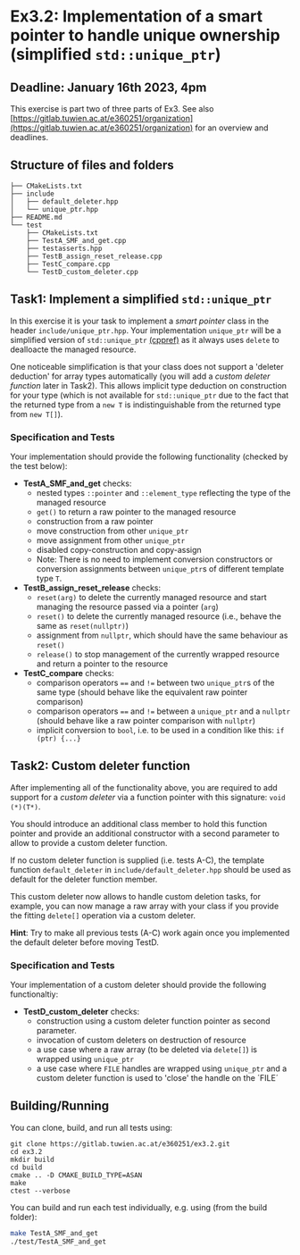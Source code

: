 # Ex3.2: Implementation of a smart pointer to handle unique ownership (simplified `std::unique_ptr`)
## Deadline: January 16th 2023, 4pm

This exercise is part two of three parts of Ex3. See also [https://gitlab.tuwien.ac.at/e360251/organization](https://gitlab.tuwien.ac.at/e360251/organization) for an overview and deadlines.

## Structure of files and folders

```
├── CMakeLists.txt
├── include
│   ├── default_deleter.hpp
│   └── unique_ptr.hpp
├── README.md
└── test
    ├── CMakeLists.txt
    ├── TestA_SMF_and_get.cpp
    ├── testasserts.hpp
    ├── TestB_assign_reset_release.cpp
    ├── TestC_compare.cpp
    └── TestD_custom_deleter.cpp
```

## Task1: Implement a simplified `std::unique_ptr`

In this exercise it is your task to implement a *smart pointer* class in the header `include/unique_ptr.hpp`. 
Your implementation `unique_ptr` will be a simplified version of `std::unique_ptr` [(cppref)](https://en.cppreference.com/w/cpp/memory/unique_ptr) as it always uses `delete` to dealloacte the managed resource.

One noticeable simplification is that your class does not support a 'deleter deduction' for array types automatically (you will add a *custom deleter function* later in Task2). This allows implicit type deduction on construction for your type (which is not available for `std::unique_ptr` due to the fact that the returned type from a `new T` is indistinguishable from the returned type from `new T[]`).

### Specification and Tests
Your implementation should provide the following functionality (checked by the test below):

- **TestA_SMF_and_get** checks: 
  - nested types `::pointer` and `::element_type` reflecting the type of the managed resource
  - `get()` to return a raw pointer to the managed resource
  - construction from a raw pointer
  - move construction from other `unique_ptr`
  - move assignment from other `unique_ptr`
  - disabled copy-construction and copy-assign
  - Note: There is no need to implement conversion constructors or conversion assignments between `unique_ptr`s of different template type `T`.
- **TestB_assign_reset_release** checks:
  - `reset(arg)` to delete the currently managed resource and start managing the resource passed via a pointer (`arg`)
  - `reset()` to delete the currently managed resource (i.e., behave the same as `reset(nullptr)`)
  - assignment from `nullptr`, which should have the same behaviour as `reset()`  
  - `release()` to stop management of the currently wrapped resource and return a pointer to the resource
- **TestC_compare** checks:
  - comparison operators `==` and `!=` between two `unique_ptr`s of the same type (should behave like the equivalent raw pointer comparison)
  - comparison operators `==` and `!=` between a `unique_ptr` and a `nullptr` (should behave like a raw pointer comparison with `nullptr`) 
  - implicit conversion to `bool`, i.e. to be used in a condition like this: `if (ptr) {...}` 

## Task2: Custom deleter function

After implementing all of the functionality above, you are required to add support for a *custom deleter* via a function pointer with this signature: `void (*)(T*)`.

You should introduce an additional class member to hold this function pointer and provide an additional constructor with a second parameter to allow to provide a custom deleter function.

If no custom deleter function is supplied (i.e. tests A-C), the template function `default_deleter` in `include/default_deleter.hpp` should be used as default for the deleter function member. 

This custom deleter now allows to handle custom deletion tasks, for example, you can now manage a raw array with your class if you provide the fitting `delete[]` operation via a custom deleter. 

**Hint**: Try to make all previous tests (A-C) work again once you implemented the default deleter before moving TestD.

### Specification and Tests
Your implementation of a custom deleter should provide the following functionaltiy:

- **TestD_custom_deleter** checks: 
  - construction using a custom deleter function pointer as second parameter.
  - invocation of custom deleters on destruction of resource
  - a use case where a raw array (to be deleted via `delete[]`) is wrapped using `unique_ptr`
  - a use case where `FILE` handles are wrapped using `unique_ptr` and a custom deleter function is used to 'close' the handle on the ´FILE´

## Building/Running

You can clone, build, and run all tests using:
```
git clone https://gitlab.tuwien.ac.at/e360251/ex3.2.git
cd ex3.2
mkdir build
cd build
cmake .. -D CMAKE_BUILD_TYPE=ASAN
make
ctest --verbose
```

You can build and run each test individually, e.g. using (from the build folder):
```bash
make TestA_SMF_and_get
./test/TestA_SMF_and_get 
```

